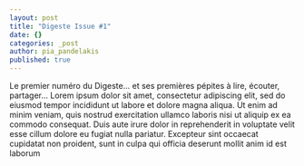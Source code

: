 ```yaml
---
layout: post
title: "Digeste Issue #1"
date: {}
categories: _post
author: pia_pandelakis
published: true
---
```


Le premier numéro du Digeste... et ses premières pépites à lire, écouter, partager...
Lorem ipsum dolor sit amet, consectetur adipiscing elit, sed do eiusmod tempor incididunt ut labore et dolore magna aliqua. Ut enim ad minim veniam, quis nostrud exercitation ullamco laboris nisi ut aliquip ex ea commodo consequat. Duis aute irure dolor in reprehenderit in voluptate velit esse cillum dolore eu fugiat nulla pariatur. Excepteur sint occaecat cupidatat non proident, sunt in culpa qui officia deserunt mollit anim id est laborum
